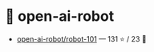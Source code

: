 # 👤 open-ai-robot

- [open-ai-robot/robot-101](https://github.com/open-ai-robot/robot-101) — 131 ⭐️ / 23 🍴
